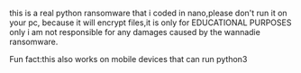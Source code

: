 this is a real python ransomware that i coded in nano,please don't run it on your pc, because it will encrypt files,it is only for EDUCATIONAL PURPOSES only
i am not responsible for any damages caused by the wannadie ransomware.

Fun fact:this also works on mobile devices that can run python3
